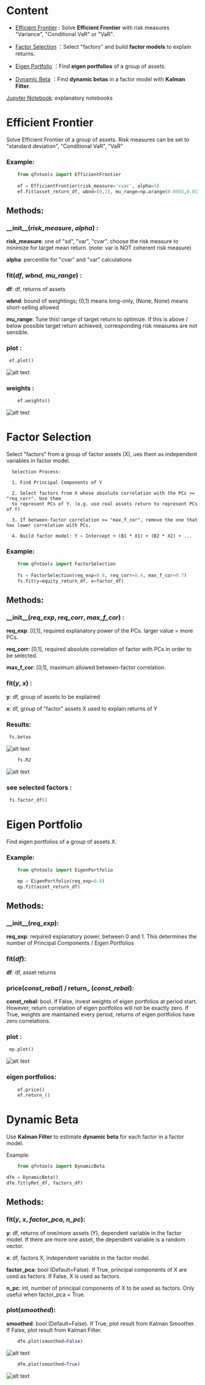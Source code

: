 Content
=============================

- [Efficient Frontier](#efficient-frontier) : Solve **Efficient Frontier** with risk measures "Variance", "Conditional VaR" or "VaR". 

- [Factor Selection](#factor-selection) ：Select "factors" and build **factor models** to explain returns.

- [Eigen Portfolio](#eigen-portfolio) ：Find **eigen portfolios** of a group of assets.
  
- [Dynamic Beta](#dynamic-beta) ：Find **dynamic betas** in a factor model with **Kalman Filter**.

[Jupyter Notebook](https://github.com/johncky/Quantitative-Finance/blob/main/explanatory_notebook): explanatory notebooks

# Efficient Frontier
Solve Efficient Frontier of a group of assets. Risk measures can be set to "standard deviation", "Conditional VaR", "VaR"

### Example:

```python
    from qfntools import EfficientFrontier
   
    ef = EfficientFrontier(risk_measure='cvar', alpha=5)
    ef.fit(asset_return_df, wbnd=(0,1), mu_range=np.arange(0.0055,0.013,0.0002))
```

## Methods:
### \_\_init\_\_(_risk\_measure_, _alpha_) :
**risk_measure**:
one of "sd", "var", "cvar". choose the risk measure to minimize for target mean return. (note: var is NOT coherent risk measure)

**alpha**:
percentile for "cvar" and "var" calculations

### fit(_df_, _wbnd_, _mu\_range_) :

**df**:
df, returns of assets

**wbnd**:
bound of weightings; (0,1) means long-only, (None, None) means short-selling allowed

**mu_range**:
Tune this! range of target return to optimize. If this is above / below possible target return achieved, corresponding risk measures are not sensible.

### plot :
   ```python
    ef.plot()
```

![alt text](https://github.com/johncky/Quantitative-Finance/blob/main/pic/1_EF(cvar).png?raw=true)


### weights :
```python
    ef.weights()
```

![alt text](https://github.com/johncky/Quantitative-Finance/blob/main/pic/1_weights.png?raw=true)

# Factor Selection

Select "factors" from a group of factor assets (X), ues them as independent variables in factor model.

      Selection Process:

      1. Find Principal Components of Y

      2. Select factors from X whose absolute correlation with the PCs >= "req_corr". Use them
      to represent PCs of Y. (e.g. use real assets return to represent PCs of Y)
      
      3. If between-factor correlation >= "max_f_cor", remove the one that has lower correlation with PCs.
      
      4. Build factor model: Y ~ Intercept + (B1 * X1) + (B2 * X2) + ...

### Example:

```python
    from qfntools import FactorSelection
    
    fs = FactorSelection(req_exp=0.8, req_corr=0.4, max_f_cor=0.7)
    fs.fit(y=equity_return_df, x=factor_df)
```

## Methods:
### \_\_init\_\_(_req\_exp_, _req\_corr_, _max\_f\_cor_) :
**req_exp**:
[0,1], required explanatory power of the PCs. larger value = more PCs.

**req_corr**:
[0,1], required absolute correlation of factor with PCs in order to be selected.

**max_f_cor**:
[0,1], maximum allowed between-factor correlation.

### fit(_y_, _x_) :
**y**:
df, group of assets to be explained

**x**:
df, group of "factor" assets X used to explain returns of Y

### Results:
   ```python
    fs.betas
```

![alt text](https://github.com/johncky/Quantitative-Finance/blob/main/pic/3_model.png?raw=true)

```python
    fs.R2
```

![alt text](https://github.com/johncky/Quantitative-Finance/blob/main/pic/3_r2.png?raw=true)

### see selected factors :
   ```python
    fs.factor_df()
```

# Eigen Portfolio
Find eigen portfolios of a group of assets X. 

### Example:

```python
    from qfntools import EigenPortfolio

    ep = EigenPortfolio(req_exp=0.8)
    ep.fit(asset_return_df)
```

## Methods:
### \_\_init\_\_(_req\_exp_):
**req_exp**:
required explanatory power, between 0 and 1. This determines the number of Principal Components / Eigen Portfolios


### fit(_df_):
**df**:
df, asset returns


### price(_const\_rebal_) / return\_ (_const\_rebal_):
**const_rebal**:
bool. If False, invest weights of eigen portfolios at period start. However, return correlation
of eigen portfolios will not be exactly zero. If True, weights are maintained every period, returns of eigen portfolios have zero correlations.

### plot :
   ```python
    ep.plot()
```

![alt text](https://github.com/johncky/Quantitative-Finance/blob/main/pic/2_3.png?raw=true)

### eigen portfolios:
```python
    ef.price()
    ef.return_()
```

# Dynamic Beta
Use **Kalman Filter** to estimate **dynamic beta** for each factor in a factor model.

Example:

```python
    from qfntools import DynamicBeta

dfe = DynamicBeta()
dfe.fit(yRet_df, factors_df)
```

## Methods:
### fit(_y_, _x_, _factor_pca_, _n\_pc_):
**y**:
df, returns of one/more assets (Y), dependent variable in the factor model. If there are more one asset, the dependent variable is a random vector.

**x**:
df, factors X, independent variable in the factor model.

**factor_pca**:
bool (Default=False). If True, principal components of X are used as factors. If False, X is used as factors.

**n_pc**:
int, number of principal components of X to be used as factors. Only useful when factor_pca = True.

### plot(_smoothed_):
**smoothed**:
bool (Default=False). If True, plot result from Kalman Smoother. If False, plot result from Kalman Filter.

```python
    dfe.plot(smoothed=False)
```

![alt text](https://github.com/johncky/Quantitative-Finance/blob/main/pic/4_filterbetas.png?raw=true)

```python
    dfe.plot(smoothed=True)
```

![alt text](https://github.com/johncky/Quantitative-Finance/blob/main/pic/4_dynamicbetas.png?raw=true)

